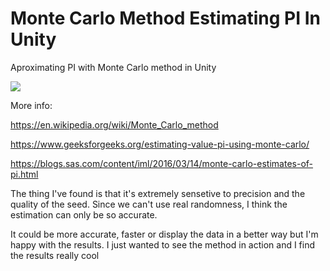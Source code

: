 # Monte Carlo Method Estimating PI In Unity
Aproximating PI with Monte Carlo method in Unity

![](https://imgur.com/a/RZ198dM)

More info:

https://en.wikipedia.org/wiki/Monte_Carlo_method

https://www.geeksforgeeks.org/estimating-value-pi-using-monte-carlo/

https://blogs.sas.com/content/iml/2016/03/14/monte-carlo-estimates-of-pi.html


The thing I've found is that it's extremely sensetive to precision and the quality of the seed. Since we can't use real randomness, I think the estimation can only be so accurate.

It could be more accurate, faster or display the data in a better way but I'm happy with the results. I just wanted to see the method in action and I find the results really cool
